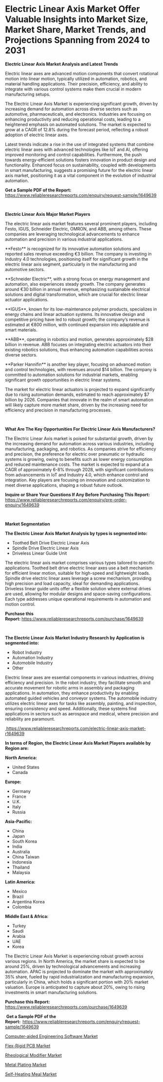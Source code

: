 <p><h1>Electric Linear Axis Market Offer Valuable Insights into Market Size, Market Share, Market Trends, and Projections Spanning from 2024 to 2031</h1></p><p><strong>Electric Linear Axis Market Analysis and Latest Trends</strong></p>
<p><p>Electric linear axes are advanced motion components that convert rotational motion into linear motion, typically utilized in automation, robotics, and material handling applications. Their precision, efficiency, and ability to integrate with various control systems make them crucial in modern manufacturing setups.</p><p>The Electric Linear Axis Market is experiencing significant growth, driven by increasing demand for automation across diverse sectors such as automotive, pharmaceuticals, and electronics. Industries are focusing on enhancing productivity and reducing operational costs, leading to a heightened emphasis on automated solutions. The market is expected to grow at a CAGR of 12.8% during the forecast period, reflecting a robust adoption of electric linear axes. </p><p>Latest trends indicate a rise in the use of integrated systems that combine electric linear axes with advanced technologies like IoT and AI, offering improved monitoring and control capabilities. Furthermore, the push towards energy-efficient solutions fosters innovation in product design and functionality. Enhanced focus on sustainability, coupled with developments in smart manufacturing, suggests a promising future for the electric linear axis market, positioning it as a vital component in the evolution of industrial automation.</p></p>
<p><strong>Get a Sample PDF of the Report:&nbsp;</strong> <a href="https://www.reliableresearchreports.com/enquiry/request-sample/1649639?utm_campaign=1453&utm_medium=2&utm_source=Github&utm_content=ia&utm_term=15102024&utm_id=electric-linear-axis">https://www.reliableresearchreports.com/enquiry/request-sample/1649639</a></p>
<p>&nbsp;</p>
<p><strong>Electric Linear Axis Major Market Players</strong></p>
<p><p>The electric linear axis market features several prominent players, including Festo, IGUS, Schneider Electric, OMRON, and ABB, among others. These companies are leveraging technological advancements to enhance automation and precision in various industrial applications.</p><p>**Festo** is recognized for its innovative automation solutions and reported sales revenue exceeding €3 billion. The company is investing in Industry 4.0 technologies, positioning itself for significant growth in the electric linear axis segment, particularly in the manufacturing and automotive sectors.</p><p>**Schneider Electric**, with a strong focus on energy management and automation, also experiences steady growth. The company generates around €30 billion in annual revenue, emphasizing sustainable electrical solutions and digital transformation, which are crucial for electric linear actuator applications.</p><p>**IGUS**, known for its low-maintenance polymer products, specializes in energy chains and linear actuation systems. Its innovative design and competitive pricing have led to robust growth; the company’s revenue is estimated at €800 million, with continued expansion into adaptable and smart materials.</p><p>**ABB**, operating in robotics and motion, generates approximately $28 billion in revenue. ABB focuses on integrating electric actuators into their existing robotics solutions, thus enhancing automation capabilities across diverse sectors.</p><p>**Parker Hannifin** is another key player, focusing on advanced motion and control technologies, with revenues around $14 billion. The company is committed to automation solutions for industrial markets, enabling significant growth opportunities in electric linear systems.</p><p>The market for electric linear actuators is projected to expand significantly due to rising automation demands, estimated to reach approximately $7 billion by 2026. Companies that innovate in the realm of smart automation will likely capture more market share, driven by the increasing need for efficiency and precision in manufacturing processes.</p></p>
<p>&nbsp;</p>
<p><strong>What Are The Key Opportunities For Electric Linear Axis Manufacturers?</strong></p>
<p><p>The Electric Linear Axis market is poised for substantial growth, driven by the increasing demand for automation across various industries, including manufacturing, packaging, and robotics. As companies strive for efficiency and precision, the preference for electric over pneumatic or hydraulic systems is growing, owing to benefits such as lower energy consumption and reduced maintenance costs. The market is expected to expand at a CAGR of approximately 6-8% through 2028, with significant contributions from advancements in IoT and Industry 4.0, which enhance control and integration. Key players are focusing on innovation and customization to meet diverse applications, shaping a robust future outlook.</p></p>
<p><strong>Inquire or Share Your Questions If Any Before Purchasing This Report:</strong> <a href="https://www.reliableresearchreports.com/enquiry/pre-order-enquiry/1649639?utm_campaign=1453&utm_medium=2&utm_source=Github&utm_content=ia&utm_term=15102024&utm_id=electric-linear-axis">https://www.reliableresearchreports.com/enquiry/pre-order-enquiry/1649639</a></p>
<p>&nbsp;</p>
<p><strong>Market Segmentation</strong></p>
<p><strong>The Electric Linear Axis Market Analysis by types is segmented into:</strong></p>
<p><ul><li>Toothed Belt Drive Electric Linear Axis</li><li>Spindle Drive Electric Linear Axis</li><li>Driveless Linear Guide Unit</li></ul></p>
<p><p>The electric linear axis market comprises various types tailored to specific applications. Toothed belt drive electric linear axes use a belt mechanism for efficient linear motion, suitable for high-speed and lightweight loads. Spindle drive electric linear axes leverage a screw mechanism, providing high precision and load capacity, ideal for demanding applications. Driveless linear guide units offer a flexible solution where external drives are used, allowing for modular designs and space-saving configurations. Each type addresses unique operational requirements in automation and motion control.</p></p>
<p><strong>Purchase this Report:&nbsp;</strong><a href="https://www.reliableresearchreports.com/purchase/1649639?utm_campaign=1453&utm_medium=2&utm_source=Github&utm_content=ia&utm_term=15102024&utm_id=electric-linear-axis">https://www.reliableresearchreports.com/purchase/1649639</a></p>
<p>&nbsp;</p>
<p><strong>The Electric Linear Axis Market Industry Research by Application is segmented into:</strong></p>
<p><ul><li>Robot Industry</li><li>Automation Industry</li><li>Automobile Industry</li><li>Other</li></ul></p>
<p><p>Electric linear axes are essential components in various industries, driving efficiency and precision. In the robot industry, they facilitate smooth and accurate movement for robotic arms in assembly and packaging applications. In automation, they enhance productivity by enabling automated guided vehicles and conveyor systems. The automobile industry utilizes electric linear axes for tasks like assembly, painting, and inspection, ensuring consistency and speed. Additionally, these systems find applications in sectors such as aerospace and medical, where precision and reliability are paramount.</p></p>
<p><a href="https://www.reliableresearchreports.com/electric-linear-axis-market-r1649639?utm_campaign=1453&utm_medium=2&utm_source=Github&utm_content=ia&utm_term=15102024&utm_id=electric-linear-axis">&nbsp;https://www.reliableresearchreports.com/electric-linear-axis-market-r1649639</a></p>
<p><strong>In terms of Region, the Electric Linear Axis Market Players available by Region are:</strong></p>
<p>
    <p> <strong> North America: </strong>
        <ul>
            <li>United States</li>
            <li>Canada</li>
        </ul>
        </p> 
    <p> <strong> Europe: </strong>
        <ul>
            <li>Germany</li>
            <li>France</li>
            <li>U.K.</li>
            <li>Italy</li>
            <li>Russia</li>
        </ul>
        </p> 
    <p> <strong> Asia-Pacific: </strong>
        <ul>
            <li>China</li>
            <li>Japan</li>
            <li>South Korea</li>
            <li>India</li>
            <li>Australia</li>
            <li>China Taiwan</li>
            <li>Indonesia</li>
            <li>Thailand</li>
            <li>Malaysia</li>
        </ul>
        </p> 
    <p> <strong> Latin America: </strong>
        <ul>
            <li>Mexico</li>
            <li>Brazil</li>
            <li>Argentina Korea</li>
            <li>Colombia</li>
        </ul>
        </p> 
    <p> <strong> Middle East & Africa: </strong>
        <ul>
            <li>Turkey</li>
            <li>Saudi</li>
            <li>Arabia</li>
            <li>UAE</li>
            <li>Korea</li>
        </ul>
    </p>
    </p>
<p><p>The Electric Linear Axis Market is experiencing robust growth across various regions. In North America, the market share is expected to be around 25%, driven by technological advancements and increasing automation. APAC is projected to dominate the market with approximately 35% share, fueled by rapid industrialization and manufacturing expansion, particularly in China, which holds a significant portion with 20% market valuation. Europe is anticipated to capture about 20%, owing to rising investments in smart manufacturing solutions.</p></p>
<p><strong>Purchase this Report: </strong><a href="https://www.reliableresearchreports.com/purchase/1649639?utm_campaign=1453&utm_medium=2&utm_source=Github&utm_content=ia&utm_term=15102024&utm_id=electric-linear-axis">https://www.reliableresearchreports.com/purchase/1649639</a></p>
<p>&nbsp;<strong>Get a Sample PDF of the Report:&nbsp;&nbsp;</strong><a href="https://www.reliableresearchreports.com/enquiry/request-sample/1649639?utm_campaign=1453&utm_medium=2&utm_source=Github&utm_content=ia&utm_term=15102024&utm_id=electric-linear-axis">https://www.reliableresearchreports.com/enquiry/request-sample/1649639</a></p>
<p><strong></strong></p>
<p><p><a href="https://www.linkedin.com/pulse/computer-aided-engineering-software-market-outlook-share-analysis-dyzff?trk=public_post_embed_feed-article-content&utm_campaign=1453&utm_medium=2&utm_source=Github&utm_content=ia&utm_term=15102024&utm_id=electric-linear-axis">Computer-aided Engineering Software Market</a></p><p><a href="https://www.linkedin.com/pulse/global-flex-rigid-pcb-market-focus-application-end-use-industry-brqdf?trk=public_post_embed_feed-article-content&utm_campaign=1453&utm_medium=2&utm_source=Github&utm_content=ia&utm_term=15102024&utm_id=electric-linear-axis">Flex-Rigid PCB Market</a></p><p><a href="https://www.linkedin.com/pulse/rheological-modifier-market-global-insights-sales-trends-utbaf?trk=public_post_embed_feed-article-content&utm_campaign=1453&utm_medium=2&utm_source=Github&utm_content=ia&utm_term=15102024&utm_id=electric-linear-axis">Rheological Modifier Market</a></p><p><a href="https://www.linkedin.com/pulse/metal-plating-market-outlook-share-analysis-growth-trends-mq4af?trk=public_post_embed_feed-article-content&utm_campaign=1453&utm_medium=2&utm_source=Github&utm_content=ia&utm_term=15102024&utm_id=electric-linear-axis">Metal Plating Market</a></p><p><a href="https://www.linkedin.com/pulse/self-heating-meal-market-matrix-applications-types-cagr-growth-fygtf?utm_campaign=1453&utm_medium=2&utm_source=Github&utm_content=ia&utm_term=15102024&utm_id=electric-linear-axis">Self-Heating Meal Market</a></p></p>